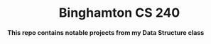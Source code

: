 <!-- This is the readme file for my CS240 repo -->
<h1 align="center"> Binghamton CS 240 </h1>
<h4> This repo contains notable projects from my Data Structure class</h4>
<br>


